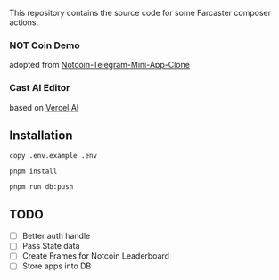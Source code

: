 This repository contains the source code for some Farcaster composer actions.

### NOT Coin Demo

adopted from [Notcoin-Telegram-Mini-App-Clone](https://github.com/nikandr-surkov/Notcoin-Telegram-Mini-App-Clone)

### Cast AI Editor

based on [Vercel AI](https://vercel.com/ai)

## Installation

```
copy .env.example .env

pnpm install

pnpm run db:push

```

## TODO

- [ ] Better auth handle
- [ ] Pass State data
- [ ] Create Frames for Notcoin Leaderboard
- [ ] Store apps into DB
